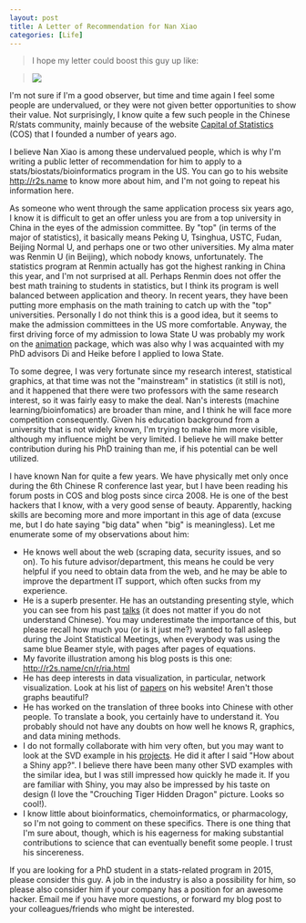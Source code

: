```yaml
---
layout: post
title: A Letter of Recommendation for Nan Xiao
categories: [Life]
---
```


> I hope my letter could boost this guy up like:

> ![](http://i.imgur.com/kmzQife.gif)

I'm not sure if I'm a good observer, but time and time again I feel some people are undervalued, or they were not given better opportunities to show their value. Not surprisingly, I know quite a few such people in the Chinese R/stats community, mainly because of the website [Capital of Statistics](http://cos.name) (COS) that I founded a number of years ago.

I believe Nan Xiao is among these undervalued people, which is why I'm writing a public letter of recommendation for him to apply to a stats/biostats/bioinformatics program in the US. You can go to his website <http://r2s.name> to know more about him, and I'm not going to repeat his information here.

As someone who went through the same application process six years ago, I know it is difficult to get an offer unless you are from a top university in China in the eyes of the admission committee. By "top" (in terms of the major of statistics), it basically means Peking U, Tsinghua, USTC, Fudan, Beijing Normal U, and perhaps one or two other universities. My alma mater was Renmin U (in Beijing), which nobody knows, unfortunately. The statistics program at Renmin actually has got the highest ranking in China this year, and I'm not surprised at all. Perhaps Renmin does not offer the best math training to students in statistics, but I think its program is well balanced between application and theory. In recent years, they have been putting more emphasis on the math training to catch up with the "top" universities. Personally I do not think this is a good idea, but it seems to make the admission committees in the US more comfortable. Anyway, the first driving force of my admission to Iowa State U was probably my work on the [animation](http://cran.rstudio.com/package=animation) package, which was also why I was acquainted with my PhD advisors Di and Heike before I applied to Iowa State.

To some degree, I was very fortunate since my research interest, statistical graphics, at that time was not the "mainstream" in statistics (it still is not), and it happened that there were two professors with the same research interest, so it was fairly easy to make the deal. Nan's interests (machine learning/bioinfomatics) are broader than mine, and I think he will face more competition consequently. Given his education background from a university that is not widely known, I'm trying to make him more visible, although my influence might be very limited. I believe he will make better contribution during his PhD training than me, if his potential can be well utilized.

I have known Nan for quite a few years. We have physically met only once during the 6th Chinese R conference last year, but I have been reading his forum posts in COS and blog posts since circa 2008. He is one of the best hackers that I know, with a very good sense of beauty. Apparently, hacking skills are becoming more and more important in this age of data (excuse me, but I do hate saying "big data" when "big" is meaningless). Let me enumerate some of my observations about him:

- He knows well about the web (scraping data, security issues, and so on). To his future advisor/department, this means he could be very helpful if you need to obtain data from the web, and he may be able to improve the department IT support, which often sucks from my experience.
- He is a superb presenter. He has an outstanding presenting style, which you can see from his past [talks](http://r2s.name/talks.html) (it does not matter if you do not understand Chinese). You may underestimate the importance of this, but please recall how much you (or is it just me?) wanted to fall asleep during the Joint Statistical Meetings, when everybody was using the same blue Beamer style, with pages after pages of equations.
- My favorite illustration among his blog posts is this one: <http://r2s.name/cn/r/ria.html>
- He has deep interests in data visualization, in particular, network visualization. Look at his list of [papers](http://r2s.name/papers.html) on his website! Aren't those graphs beautiful?
- He has worked on the translation of three books into Chinese with other people. To translate a book, you certainly have to understand it. You probably should not have any doubts on how well he knows R, graphics, and data mining methods.
- I do not formally collaborate with him very often, but you may want to look at the SVD example in his [projects](http://r2s.name/projects.html). He did it after I said "How about a Shiny app?". I believe there have been many other SVD examples with the similar idea, but I was still impressed how quickly he made it. If you are familiar with Shiny, you may also be impressed by his taste on design (I love the "Crouching Tiger Hidden Dragon" picture. Looks so cool!).
- I know little about bioinformatics, chemoinformatics, or pharmacology, so I'm not going to comment on these specifics. There is one thing that I'm sure about, though, which is his eagerness for making substantial contributions to science that can eventually benefit some people. I trust his sincereness.

If you are looking for a PhD student in a stats-related program in 2015, please consider this guy. A job in the industry is also a possibility for him, so please also consider him if your company has a position for an awesome hacker. Email me if you have more questions, or forward my blog post to your colleagues/friends who might be interested.
